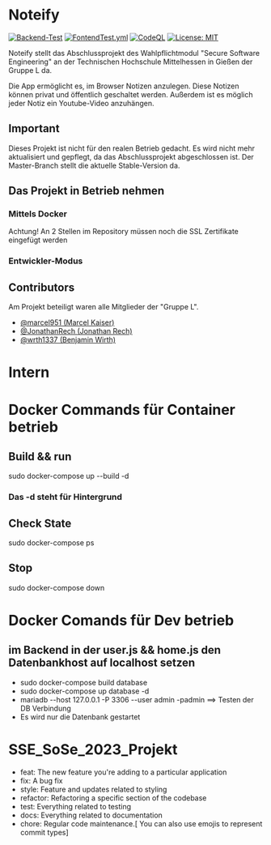 # Noteify
[![Backend-Test](https://github.com/marcel951/Noteify/actions/workflows/BackendTest.yml/badge.svg)](https://github.com/marcel951/Noteify/actions/workflows/BackendTest.yml)
[![FontendTest.yml ](https://github.com/marcel951/SSE_SoSe_2023_Projekt/actions/workflows/FontendTest.yml/badge.svg)](https://github.com/marcel951/SSE_SoSe_2023_Projekt/actions/workflows/FontendTest.yml)
[![CodeQL](https://github.com/marcel951/Noteify/actions/workflows/github-code-scanning/codeql/badge.svg)](https://github.com/marcel951/Noteify/actions/workflows/github-code-scanning/codeql)
[![License: MIT](https://img.shields.io/badge/License-MIT-yellow.svg)](https://github.com/marcel951/Noteify/blob/main/LICENSE)

Noteify stellt das Abschlussprojekt des Wahlpflichtmodul "Secure Software Engineering" an der Technischen Hochschule Mittelhessen in Gießen der Gruppe L da.

Die App ermöglicht es, im Browser Notizen anzulegen. Diese Notizen können privat und öffentlich geschaltet werden. Außerdem ist es möglich jeder Notiz ein Youtube-Video anzuhängen.

## Important
Dieses Projekt ist nicht für den realen Betrieb gedacht. Es wird nicht mehr aktualisiert und gepflegt, da das Abschlussprojekt abgeschlossen ist.
Der Master-Branch stellt die aktuelle Stable-Version da.

## Das Projekt in Betrieb nehmen
### Mittels Docker
Achtung!
An 2 Stellen im Repository müssen noch die SSL Zertifikate eingefügt werden
### Entwickler-Modus


## Contributors
Am Projekt beteiligt waren alle Mitglieder der "Gruppe L".

* [@marcel951 (Marcel Kaiser)](https://github.com/marcel951)
* [@JonathanRech (Jonathan Rech)](https://github.com/JonathanRech)
* [@wrth1337 (Benjamin Wirth)](https://github.com/wrth1337)



# Intern

# Docker Commands für Container betrieb
## Build && run
sudo docker-compose up --build -d
### Das -d steht für Hintergrund


## Check State
sudo docker-compose ps

## Stop
sudo docker-compose down

# Docker Comands für Dev betrieb
## im Backend in der user.js && home.js den Datenbankhost auf localhost setzen

* sudo docker-compose build database
* sudo docker-compose up database -d
* mariadb --host 127.0.0.1 -P 3306 --user admin -padmin ==> Testen der DB Verbindung
* Es wird nur die Datenbank gestartet



# SSE_SoSe_2023_Projekt
* feat: The new feature you're adding to a particular application
* fix: A bug fix
* style: Feature and updates related to styling
* refactor: Refactoring a specific section of the codebase
* test: Everything related to testing
* docs: Everything related to documentation
* chore: Regular code maintenance.[ You can also use emojis to represent commit types]

